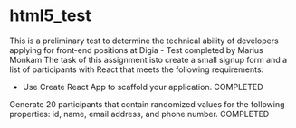 # html5_test
This is a preliminary test to determine the technical ability of developers applying for front-end positions at Digia - Test completed by Marius Monkam
The task of this assignment isto create a small signup form and a list of participants with React that meets the following requirements:
- Use Create React App to scaffold your application. COMPLETED

Generate 20 participants that contain randomized values for the following properties: id, name, email address, and phone number. COMPLETED
